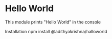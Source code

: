 # Hello World

This module prints "Hello World" in the console

Installation
    npm install @adithyakrishna/halloworld
